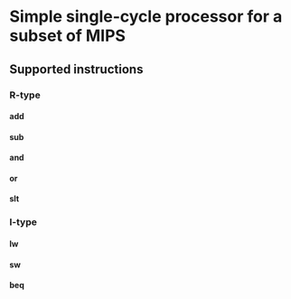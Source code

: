 # Simple single-cycle processor for a subset of MIPS

## Supported instructions

### R-type

#### add
#### sub
#### and
#### or
#### slt

### I-type

#### lw
#### sw
#### beq